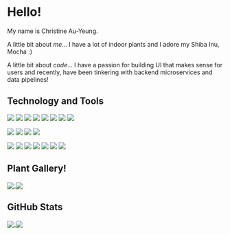 # Hello!
My name is Christine Au-Yeung.

A little bit about _me_... I have a lot of indoor plants and I adore my Shiba Inu, Mocha :) 

A little bit about _code_... I have a passion for building UI that makes sense for users and recently, have been tinkering with backend microservices and data pipelines!

## Technology and Tools

![](https://img.shields.io/badge/Code-Python-informational?style=flat&logo=python&logoColor=white&color=6373B5)
![](https://img.shields.io/badge/Code-Golang-informational?style=flat&logo=go&logoColor=white&color=6373B5)
![](https://img.shields.io/badge/Code-Javascript-informational?style=flat&logo=javascript&logoColor=white&color=6373B5)
![](https://img.shields.io/badge/Code-Typescript-informational?style=flat&logo=typescript&logoColor=white&color=6373B5)
![](https://img.shields.io/badge/Code-HTML-informational?style=flat&logo=HTML5&logoColor=white&color=6373B5)
![](https://img.shields.io/badge/Code-CSS-informational?style=flat&logo=CSS3&logoColor=white&color=6373B5)
![](https://img.shields.io/badge/Code-SCSS-informational?style=flat&logo=SASS&logoColor=white&color=6373B5)
![](https://img.shields.io/badge/Code-SQL-informational?style=flat&logoColor=white&color=6373B5)


![](https://img.shields.io/badge/Frameworks-React-informational?style=flat&logo=react&logoColor=white&color=D8E1FF)
![](https://img.shields.io/badge/Frameworks-Node.js-informational?style=flat&logo=node.js&logoColor=white&color=D8E1FF)
![](https://img.shields.io/badge/Frameworks-GraphQL-informational?style=flat&logo=graphql&logoColor=white&color=D8E1FF)
![](https://img.shields.io/badge/Frameworks-Bootstrap-informational?style=flat&logo=bootstrap&logoColor=white&color=D8E1FF)

![](https://img.shields.io/badge/Tools-Git-informational?style=flat&logo=Git&logoColor=white&color=DBEBC0)
![](https://img.shields.io/badge/Tools-VSCode-informational?style=flat&logo=visual-studio-code&logoColor=white&color=DBEBC0)
![](https://img.shields.io/badge/Tools-Storybook-informational?style=flat&logo=storybook&logoColor=white&color=DBEBC0)
![](https://img.shields.io/badge/Tools-Kubernetes-informational?style=flat&logo=kubernetes&logoColor=white&color=DBEBC0)
![](https://img.shields.io/badge/Tools-AWS-informational?style=flat&logo=AWS&logoColor=white&color=DBEBC0)
![](https://img.shields.io/badge/Tools-Datadog-informational?style=flat&logo=datadog&logoColor=white&color=DBEBC0)
![](https://img.shields.io/badge/Tools-Gitlab-informational?style=flat&logo=gitlab&logoColor=white&color=DBEBC0)


## Plant Gallery!
<a href="https://github.com/ChristineAu-yeung/Plants">
  <img align="center" src="https://github-readme-stats.vercel.app/api/pin/?username=ChristineAu-Yeung&repo=Plants&theme=dracula&show_owner=True" />
</a>
<a href="https://github.com/ChristineAu-Yeung/Plants-Backend">
  <img align="center" src="https://github-readme-stats.vercel.app/api/pin/?username=ChristineAu-Yeung&repo=Plants-Backend&theme=dracula&show_owner=True" />
</a>


## GitHub Stats
<a href="https://github.com/ChristineAu-yeung/">
  <img align="center" src="https://github-readme-stats.vercel.app/api/top-langs/?username=ChristineAu-yeung&layout=compact&theme=dracula" />
</a>
<a href="https://github.com/ChristineAu-yeung/">
  <img align="center" src="https://github-readme-stats.vercel.app/api?username=ChristineAu-yeung&show_icons=true&theme=dracula&hide=issues" />
</a>
